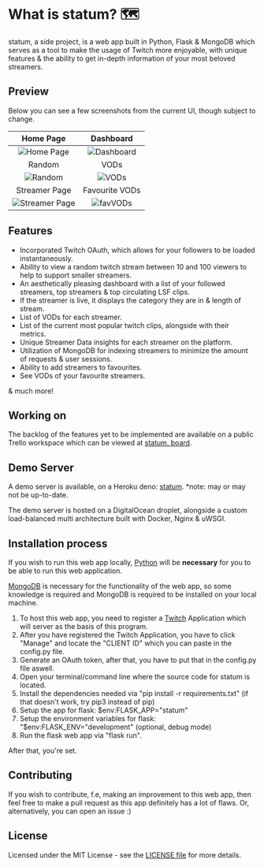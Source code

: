 # What is statum? 🗺️

statum, a side project, is a web app built in Python, Flask & MongoDB which serves as a tool to make the usage of Twitch more enjoyable, with unique features & the ability to get in-depth information of your most beloved streamers.

## Preview

Below you can see a few screenshots from the current UI, though subject to change.

Home Page             |  Dashboard
:-------------------------:|:-------------------------:
![Home Page](https://i.imgur.com/K0mqVVe.jpg)  |  ![Dashboard](https://i.imgur.com/O1Qdh6s.jpg)
Random             |  VODs
![Random](https://i.imgur.com/XyaxDVV.jpg)  |  ![VODs](https://i.imgur.com/Dm7SFjY.jpg)
Streamer Page | Favourite VODs
![Streamer Page](https://i.imgur.com/5jUeZNk.jpg) | ![favVODs](https://i.imgur.com/FHKyAbs.jpg)

## Features

- Incorporated Twitch OAuth, which allows for your followers to be loaded instantaneously.
- Ability to view a random twitch stream between 10 and 100 viewers to help to support smaller streamers.
- An aesthetically pleasing dashboard with a list of your followed streamers, top streamers & top circulating LSF clips.
- If the streamer is live, it displays the category they are in & length of stream.
- List of VODs for each streamer.
- List of the current most popular twitch clips, alongside with their metrics.
- Unique Streamer Data insights for each streamer on the platform.
- Utilization of MongoDB for indexing streamers to minimize the amount of requests & user sessions.
- Ability to add streamers to favourites.
- See VODs of your favourite streamers.

& much more!

## Working on

The backlog of the features yet to be implemented are available on a public Trello workspace which can be viewed at [statum, board](https://trello.com/b/b6WPU1j8/statum-board).

## Demo Server

A demo server is available, on a Heroku deno: [statum](https://statum-demo.tk/). *note: may or may not be up-to-date.

The demo server is hosted on a DigitalOcean droplet, alongside a custom load-balanced multi architecture built with Docker, Nginx & uWSGI.

## Installation process

If you wish to run this web app locally, [Python](https://www.python.org/) will be **necessary** for you to be able to run this web application.

[MongoDB](https://www.mongodb.com/) is necessary for the functionality of the web app, so some knowledge is required and MongoDB is required to be installed on your local machine.

1. To host this web app, you need to register a [Twitch](https://dev.twitch.tv/console/apps/create) Application which will server as the basis of this program.
2. After you have registered the Twitch Application, you have to click "Manage" and locate the "CLIENT ID" which you can paste in the config.py file.
3. Generate an OAuth token, after that, you have to put that in the config.py file aswell.
4. Open your terminal/command line where the source code for statum is located.
5. Install the dependencies needed via "pip install -r requirements.txt" (if that doesn't work, try pip3 instead of pip)
6. Setup the app for flask: $env:FLASK_APP="statum"
7. Setup the environment variables for flask: "$env:FLASK_ENV="development" (optional, debug mode)
8. Run the flask web app via "flask run". 

After that, you're set.

## Contributing

If you wish to contribute, f.e, making an improvement to this web app, then feel free to make a pull request as this app definitely has a lot of flaws. Or, alternatively, you can open an issue :)

## License

Licensed under the MIT License - see the [LICENSE file](https://github.com/k9mil/statum/blob/master/LICENSE) for more details.
